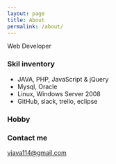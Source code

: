 ```yaml
---
layout: page
title: About
permalink: /about/
---
```


Web Developer

### Skil inventory


- JAVA, PHP, JavaScript & jQuery
- Mysql, Oracle
- Linux, Windows Server 2008
- GitHub, slack, trello, eclipse


### Hobby 


### Contact me

[vjava114@gmail.com](mailto:vjava114@gmail.com)
